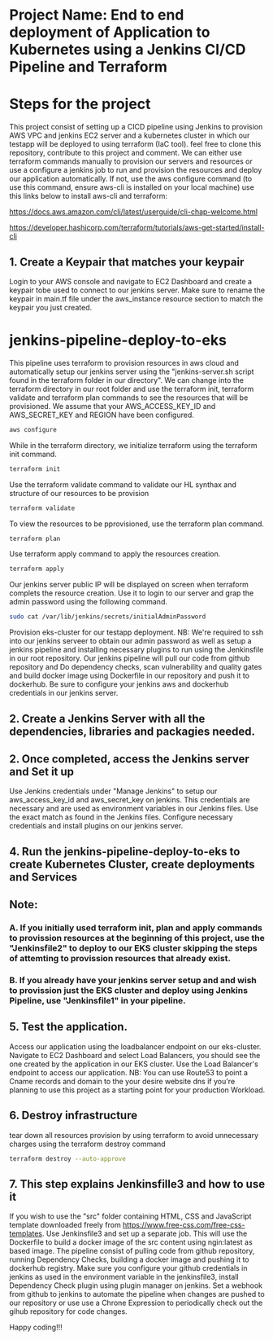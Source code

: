 # Project Name: End to end deployment of Application to Kubernetes using a Jenkins CI/CD Pipeline and Terraform
# Steps for the project

This project consist of setting up a CICD pipeline using Jenkins to provision AWS VPC and jenkins EC2 server and a kubernetes cluster in which our testapp will be deployed to using terraform (IaC tool). feel free to clone this repository, contribute to this project and comment.
We can either use terraform commands manually to provision our servers and resources or use a configure a jenkins job to run and provision the resources and deploy our application automatically. If not, use the aws configure command (to use this command, ensure aws-cli is installed on your local machine)
use this links below to install aws-cli and terraform:

https://docs.aws.amazon.com/cli/latest/userguide/cli-chap-welcome.html

https://developer.hashicorp.com/terraform/tutorials/aws-get-started/install-cli

## 1. Create a Keypair that matches your keypair

Login to your AWS console and navigate to EC2 Dashboard and create a keypair tobe used to connect to our jenkins server. Make sure to rename the keypair in main.tf file under the aws_instance resource section to match the keypair you just created.

# jenkins-pipeline-deploy-to-eks

This pipeline uses terraform to provision resources in aws cloud and automatically setup our jenkins server using the "jenkins-server.sh script found in the terraform folder in our directory". We can change into the terraform directory in our root folder and use the terraform init, terraform validate and terraform plan commands to see the resources that will be provisioned. We assume that your AWS_ACCESS_KEY_ID and AWS_SECRET_KEY and REGION have been configured.

```bash
aws configure
```
While in the terraform directory, we initialize terraform using the terraform init command.
```bash
terraform init
```
Use the terraform validate command to validate our HL synthax and structure of our resources to be provision
```bash
terraform validate
```
To view the resources to be pprovisioned, use the terraform plan command.
```bash
terraform plan
```
Use terraform apply command to apply the resources creation. 
```bash
terraform apply
```
Our jenkins server public IP will be displayed on screen when terraform complets the resource creation. Use it to login to our server and grap the admin password using the following command.
```bash
sudo cat /var/lib/jenkins/secrets/initialAdminPassword
```
Provision eks-cluster for our testapp deployment. NB: We're required to ssh into our jenkins serveer to obtain our admin password as well as setup a jenkins pipeline and installing necessary plugins to run using the Jenkinsfile in our root repository. Our jenkins pipeline will pull our code from github repository and Do dependency checks, scan vulnerability and quality gates and build docker image using Dockerfile in our repository and push it to dockerhub. Be sure to configure your jenkins aws and dockerhub credentials in our jenkins server. 

## 2. Create a Jenkins Server with all the dependencies, libraries and packagies needed.
## 2. Once completed, access the Jenkins server and Set it up
Use Jenkins credentials under "Manage Jenkins" to setup our aws_access_key_id and aws_secret_key on jenkins. This credentials are necessary and are used as environment variables in our Jenkins files. Use the exact match as found in the Jenkins files.
Configure necessary credentials and install plugins on our jenkins server.

## 4. Run the jenkins-pipeline-deploy-to-eks to create Kubernetes Cluster, create deployments and Services
## Note: 
### A. If you initially used terraform init, plan and apply commands to provission resources at the beginning of this project, use the "Jenkinsfile2" to deploy to our EKS cluster skipping the steps of attemting to provission resources that already exist.
### B. If you already have your jenkins server setup and and wish to provission just the EKS cluster and deploy using Jenkins Pipeline, use "Jenkinsfile1" in your pipeline.

## 5. Test the application.

Access our application using the loadbalancer endpoint on our eks-cluster. Navigate to EC2 Dashboard and select Load Balancers, you should see the one created by the application in our EKS cluster. Use the Load Balancer's endpoint to access our application.
NB: You can use Route53 to point a Cname records and domain to the your desire website dns if you're planning to use this project as a starting point for your production Workload.

## 6. Destroy infrastructure
tear down all resources provision by using terraform to avoid unnecessary charges using the terraform destroy command
```bash
terraform destroy --auto-approve
```
## 7. This step explains Jenkinsfille3 and how to use it
If you wish to use the "src" folder containing HTML, CSS and JavaScript template downloaded freely from https://www.free-css.com/free-css-templates.
Use Jenkinsfile3 and set up a separate job. This will use the Dockerfile to build a docker image of the src content using ngin:latest as based image.
The pipeline consist of pulling code from github repository, running Dependency Checks, building a docker image and pushing it to dockerhub registry. Make sure you configure your github credentials in jenkins as used in the environment variable in the jenkinsfile3, install Dependency Check plugin using plugin manager on jenkins. Set a webhook from github to jenkins to automate the pipeline when changes are pushed to our repository or use use a Chrone Expression to periodically check out the gihub repository for code changes.

Happy coding!!!
